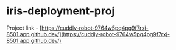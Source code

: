 # iris-deployment-proj

Project link - [https://cuddly-robot-9764w5pq4pg9f7rxj-8501.app.github.dev/](https://cuddly-robot-9764w5pq4pg9f7rxj-8501.app.github.dev/)
